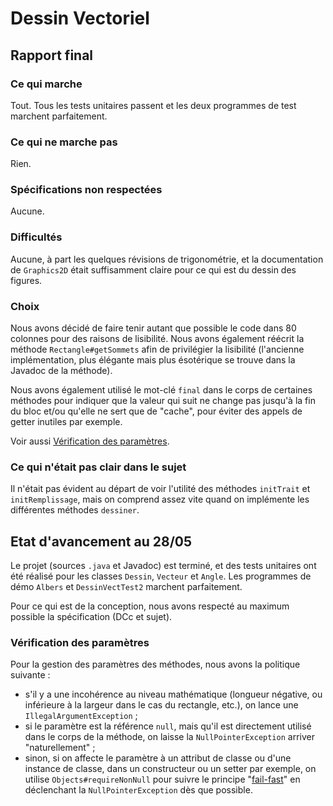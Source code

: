 Dessin Vectoriel
================

Rapport final
-------------
### Ce qui marche
Tout.  Tous les tests unitaires passent et les deux programmes de test marchent
parfaitement.

### Ce qui ne marche pas
Rien.

### Spécifications non respectées
Aucune.

### Difficultés
Aucune, à part les quelques révisions de trigonométrie, et la documentation de
`Graphics2D` était suffisamment claire pour ce qui est du dessin des figures.

### Choix
Nous avons décidé de faire tenir autant que possible le code dans 80 colonnes
pour des raisons de lisibilité.  Nous avons également réécrit la méthode
`Rectangle#getSommets` afin de privilégier la lisibilité (l'ancienne
implémentation, plus élégante mais plus ésotérique se trouve dans la Javadoc de
la méthode).

Nous avons également utilisé le mot-clé `final` dans le corps de certaines
méthodes pour indiquer que la valeur qui suit ne change pas jusqu'à la fin du
bloc et/ou qu'elle ne sert que de "cache", pour éviter des appels de getter
inutiles par exemple.

Voir aussi [Vérification des paramètres](#vérification-des-paramètres).

### Ce qui n'était pas clair dans le sujet
Il n'était pas évident au départ de voir l'utilité des méthodes `initTrait` et
`initRemplissage`, mais on comprend assez vite quand on implémente les
différentes méthodes `dessiner`.


Etat d'avancement au 28/05
--------------------------
Le projet (sources `.java` et Javadoc) est terminé, et des tests unitaires ont
été réalisé pour les classes `Dessin`, `Vecteur` et `Angle`.  Les programmes de
démo `Albers` et `DessinVectTest2` marchent parfaitement.

Pour ce qui est de la conception, nous avons respecté au maximum possible la
spécification (DCc et sujet).

### Vérification des paramètres
Pour la gestion des paramètres des méthodes, nous avons la politique suivante :
- s'il y a une incohérence au niveau mathématique (longueur négative, ou
  inférieure à la largeur dans le cas du rectangle, etc.), on lance une
  `IllegalArgumentException` ;
- si le paramètre est la référence `null`, mais qu'il est directement utilisé
  dans le corps de la méthode, on laisse la `NullPointerException` arriver
  "naturellement" ;
- sinon, si on affecte le paramètre à un attribut de classe ou d'une instance de
  classe, dans un constructeur ou un setter par exemple, on utilise
  `Objects#requireNonNull` pour suivre le principe
  "[fail-fast](https://en.wikipedia.org/wiki/Fail-fast)" en déclenchant la
  `NullPointerException` dès que possible.
